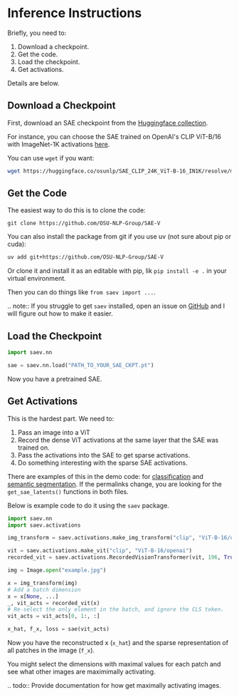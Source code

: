 # Inference Instructions

Briefly, you need to:

1. Download a checkpoint.
2. Get the code.
3. Load the checkpoint.
4. Get activations.

Details are below.

## Download a Checkpoint

First, download an SAE checkpoint from the [Huggingface collection](https://huggingface.co/collections/osunlp/sae-v-67ab8c4fdf179d117db28195).

For instance, you can choose the SAE trained on OpenAI's CLIP ViT-B/16 with ImageNet-1K activations [here](https://huggingface.co/osunlp/SAE_CLIP_24K_ViT-B-16_IN1K).

You can use `wget` if you want:

```sh
wget https://huggingface.co/osunlp/SAE_CLIP_24K_ViT-B-16_IN1K/resolve/main/sae.pt
```

## Get the Code

The easiest way to do this is to clone the code:

```
git clone https://github.com/OSU-NLP-Group/SAE-V
```

You can also install the package from git if you use uv (not sure about pip or cuda):

```sh
uv add git+https://github.com/OSU-NLP-Group/SAE-V
```

Or clone it and install it as an editable with pip, lik `pip install -e .` in your virtual environment.

Then you can do things like `from saev import ...`.

.. note::
  If you struggle to get `saev` installed, open an issue on [GitHub](https://github.com/OSU-NLP-Group/SAE-V) and I will figure out how to make it easier.

## Load the Checkpoint

```py
import saev.nn

sae = saev.nn.load("PATH_TO_YOUR_SAE_CKPT.pt")
```

Now you have a pretrained SAE.

## Get Activations

This is the hardest part.
We need to:

1. Pass an image into a ViT
2. Record the dense ViT activations at the same layer that the SAE was trained on.
3. Pass the activations into the SAE to get sparse activations.
4. Do something interesting with the sparse SAE activations.

There are examples of this in the demo code: for [classification](https://huggingface.co/spaces/samuelstevens/saev-image-classification/blob/main/app.py#L318) and [semantic segmentation](https://huggingface.co/spaces/samuelstevens/saev-semantic-segmentation/blob/main/app.py#L222).
If the permalinks change, you are looking for the `get_sae_latents()` functions in both files.

Below is example code to do it using the `saev` package.

```py
import saev.nn
import saev.activations

img_transform = saev.activations.make_img_transform("clip", "ViT-B-16/openai")

vit = saev.activations.make_vit("clip", "ViT-B-16/openai")
recorded_vit = saev.activations.RecordedVisionTransformer(vit, 196, True, [10])

img = Image.open("example.jpg")

x = img_transform(img)
# Add a batch dimension
x = x[None, ...]
_, vit_acts = recorded_vit(x)
# Re-select the only element in the batch, and ignore the CLS token.
vit_acts = vit_acts[0, 1:, :]

x_hat, f_x, loss = sae(vit_acts)
```

Now you have the reconstructed x (`x_hat`) and the sparse representation of all patches in the image (`f_x`).

You might select the dimensions with maximal values for each patch and see what other images are maximimally activating.

.. todo::
  Provide documentation for how get maximally activating images.

